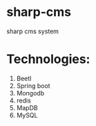 # sharp-cms
sharp cms system

# Technologies:
1. Beetl
2. Spring boot
3. Mongodb
4. redis
5. MapDB
6. MySQL
